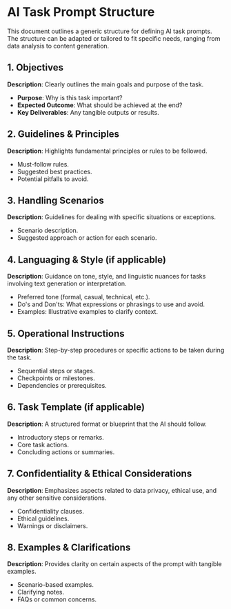 
# AI Task Prompt Structure

This document outlines a generic structure for defining AI task prompts. The structure can be adapted or tailored to fit specific needs, ranging from data analysis to content generation.

## 1. Objectives

**Description**: Clearly outlines the main goals and purpose of the task.

- **Purpose**: Why is this task important?
- **Expected Outcome**: What should be achieved at the end?
- **Key Deliverables**: Any tangible outputs or results.

## 2. Guidelines & Principles

**Description**: Highlights fundamental principles or rules to be followed.

- Must-follow rules.
- Suggested best practices.
- Potential pitfalls to avoid.

## 3. Handling Scenarios

**Description**: Guidelines for dealing with specific situations or exceptions.

- Scenario description.
- Suggested approach or action for each scenario.

## 4. Languaging & Style (if applicable)

**Description**: Guidance on tone, style, and linguistic nuances for tasks involving text generation or interpretation.

- Preferred tone (formal, casual, technical, etc.).
- Do's and Don'ts: What expressions or phrasings to use and avoid.
- Examples: Illustrative examples to clarify context.

## 5. Operational Instructions

**Description**: Step-by-step procedures or specific actions to be taken during the task.

- Sequential steps or stages.
- Checkpoints or milestones.
- Dependencies or prerequisites.

## 6. Task Template (if applicable)

**Description**: A structured format or blueprint that the AI should follow.

- Introductory steps or remarks.
- Core task actions.
- Concluding actions or summaries.

## 7. Confidentiality & Ethical Considerations

**Description**: Emphasizes aspects related to data privacy, ethical use, and any other sensitive considerations.

- Confidentiality clauses.
- Ethical guidelines.
- Warnings or disclaimers.

## 8. Examples & Clarifications

**Description**: Provides clarity on certain aspects of the prompt with tangible examples.

- Scenario-based examples.
- Clarifying notes.
- FAQs or common concerns.
